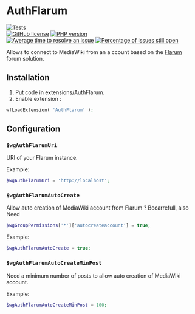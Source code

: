 # AuthFlarum

[![Tests](https://github.com/llaumgui/mw-auth-flarum/actions/workflows/qa.yaml/badge.svg)](https://github.com/llaumgui/mw-auth-flarum/actions/workflows/qa.yaml)<br />
[![GitHub license](https://img.shields.io/github/license/llaumgui/mw-auth-flarum.svg)](https://github.com/llaumgui/mw-auth-flarum/blob/main/LICENSE) [![PHP version](https://badge.fury.io/ph/llaumgui%2Fmw-auth-flarum.svg)](https://packagist.org/packages/llaumgui/mw-auth-flarum)<br />
[![Average time to resolve an issue](http://isitmaintained.com/badge/resolution/llaumgui/mw-auth-flarum.svg)](http://isitmaintained.com/project/llaumgui/mw-auth-flarum "Average time to resolve an issue") [![Percentage of issues still open](http://isitmaintained.com/badge/open/llaumgui/mw-auth-flarum.svg)](http://isitmaintained.com/project/llaumgui/mw-auth-flarum "Percentage of issues still open")

Allows to connect to MediaWiki from an a ccount based on the [Flarum](https://flarum.org/) forum solution.

## Installation

1. Put code in extensions/AuthFlarum.
2. Enable extension :

```php
wfLoadExtension( 'AuthFlarum' );
```

## Configuration

### `$wgAuthFlarumUri`

URI of your Flarum instance.

Example:

```php
$wgAuthFlarumUri = 'http://localhost';
```

### `$wgAuthFlarumAutoCreate`

Allow auto creation of MediaWiki account from Flarum ? Becarrefull, also Need

```php
$wgGroupPermissions['*']['autocreateaccount'] = true;
```

Example:

```php
$wgAuthFlarumAutoCreate = true;
```

### `$wgAuthFlarumAutoCreateMinPost`

Need a minimum number of posts to allow auto creation of MediaWiki account.

Example:

```php
$wgAuthFlarumAutoCreateMinPost = 100;
```
